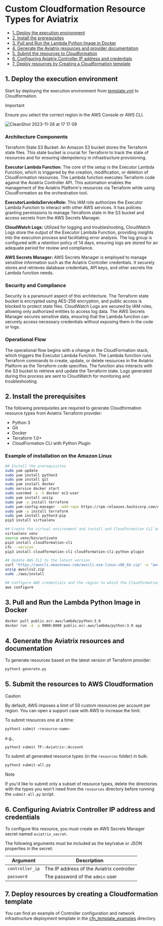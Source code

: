 # Custom Cloudformation Resource Types for Aviatrix

<!-- TOC start  -->
   * [1. Deploy the execution environment](#1-deploy-the-execution-environment)
   * [2. Install the prerequisites](#2-install-the-prerequisites)
   * [3. Pull and Run the Lambda Python Image in Docker](#3-pull-and-run-the-lambda-python-image-in-docker)
   * [4. Generate the Aviatrix resources and provider documentation](#4-generate-the-aviatrix-resources-and-provider-documentation)
   * [5. Submit the resources to Cloudformation](#5-submit-the-resources-to-cloudformation)
   * [6. Configuring Aviatrix Controller IP address and credentials](#6-configuring-aviatrix-controller-ip-address-and-credentials)
   * [7. Deploy resources by Creating a Cloudformation template](#7-deploy-resources-by-creating-a-cloudformation-template)

<!-- TOC end -->

<!-- TOC --><a name="1-deploy-the-execution-environment"></a>

## 1. Deploy the execution environment

Start by deploying the execution environment from [template.yml](https://github.com/nickda/aviatrix-cfn-types/blob/main/template.yml) to Cloudformation.
>[!IMPORTANT] 
> Ensure you select the correct region in the AWS Console or AWS CLI.

![CleanShot 2023-11-28 at 17 17 09](https://github.com/nickda/aviatrix-cfn-types/assets/10653195/41ccf740-d5d1-41e9-a251-2a80e5cd6bfd)

### Architecture Components

Terraform State S3 Bucket: An Amazon S3 bucket stores the Terraform state files. This state bucket is crucial for Terraform to track the state of resources and for ensuring idempotency in infrastructure provisioning.

**Executor Lambda Function:** The core of the setup is the Executor Lambda Function, which is triggered by the creation, modification, or deletion of CloudFormation resources. The Lambda function executes Terraform code against the Aviatrix Controller API. This automation enables the management of the Aviatrix Platform's resources via Terraform while using CloudFormation as the orchestration tool.

**ExecutorLambdaServiceRole:** This IAM role authorizes the Executor Lambda Function to interact with other AWS services. It has policies granting permissions to manage Terraform state in the S3 bucket and access secrets from the AWS Secrets Manager.

**CloudWatch Logs:** Utilized for logging and troubleshooting, CloudWatch Logs store the output of the Executor Lambda Function, providing insights into the execution process and facilitating error analysis. The log group is configured with a retention policy of 14 days, ensuring logs are stored for an adequate period for review and compliance.

**AWS Secrets Manager:** AWS Secrets Manager is employed to manage sensitive information such as the Aviatrix Controller credentials. It securely stores and retrieves database credentials, API keys, and other secrets the Lambda function needs.

### Security and Compliance

Security is a paramount aspect of this architecture. The Terraform state bucket is encrypted using AES-256 encryption, and public access is blocked to protect state files. CloudWatch Logs are secured by IAM roles, allowing only authorized entities to access log data. The AWS Secrets Manager secures sensitive data, ensuring that the Lambda function can securely access necessary credentials without exposing them in the code or logs.

### Operational Flow

The operational flow begins with a change in the CloudFormation stack, which triggers the Executor Lambda Function. The Lambda function runs Terraform commands to create, update, or delete resources in the Aviatrix Platform as the Terraform code specifies. The function also interacts with the S3 bucket to retrieve and update the Terraform state. Logs generated during this process are sent to CloudWatch for monitoring and troubleshooting.

<!-- TOC --><a name="2-install-the-prerequisites"></a>

## 2. Install the prerequisites

The following prerequisites are required to generate Cloudformation resource types from Aviatrix Terraform provider:

- Python 3
- Git
- Docker
- Terraform 1.0+
- CloudFormation CLI with Python Plugin

### Example of installation on the Amazon Linux

```sh
## Install the prerequisites
sudo yum update
sudo yum install python3
sudo yum install git
sudo yum install docker
sudo service docker start
sudo usermod -a -G docker ec2-user
sudo yum install unzip
sudo yum -y install terraform
sudo yum-config-manager --add-repo https://rpm.releases.hashicorp.com/AmazonLinux/hashicorp.repo
sudo yum -y install terraform
sudo yum install python3-pip
pip3 install virtualenv

## Create the virtual environment and install and Cloudformation CLI and Python plugin into it
virtualenv venv
source venv/bin/activate
pip3 install cloudformation-cli
cfn --version
pip3 install cloudformation-cli cloudformation-cli-python-plugin

## Update AWS CLI to the latest version
curl "https://awscli.amazonaws.com/awscli-exe-linux-x86_64.zip" -o "awscliv2.zip"
unzip awscliv2.zip
sudo ./aws/install

## Configure AWS credentials and the region to which the Cloudformation resources will be registered
aws configure
```

<!-- TOC --><a name="3-pull-and-run-the-lambda-python-image-in-docker"></a>

## 3. Pull and Run the Lambda Python Image in Docker

```sh
docker pull public.ecr.aws/lambda/python:3.9
docker run -d -p 9000:8080 public.ecr.aws/lambda/python:3.9 app
```

<!-- TOC --><a name="4-generate-the-aviatrix-resources-and-provider-documentation"></a>

## 4. Generate the Aviatrix resources and documentation

To generate resources based on the latest version of Terraform provider:

```sh
python3 generate.py
```

<!-- TOC --><a name="5-submit-the-resources-to-cloudformation"></a>

## 5. Submit the resources to AWS Cloudformation

> [!CAUTION]
> By default, AWS imposes a limit of 50 custom resources per account per region. You can open a support case with AWS to increase the limit.

To submit resources one at a time:

```sh
python3 submit <resource-name>
```

e.g.,

```sh
python3 submit TF::Aviatrix::Account
```

To submit all generated resource types (in the `resources` folder) in bulk:

```sh
python3 submit-all.py
```

> [!NOTE]
> If you'd like to submit only a subset of resource types, delete the directories with the types you won't need from the `resources` directory before running the `submit-all.py` script.

<!-- TOC --><a name="6-configuring-aviatrix-controller-ip-address-and-credentials"></a>

## 6. Configuring Aviatrix Controller IP address and credentials

To configure this resource, you must create an AWS Secrets Manager secret named `aviatrix_secret`.

The following arguments must be included as the key/value or JSON properties in the secret:

| Argument | Description |
| --- | --- |
| `controller_ip` | The IP address of the Aviatrix controller |
| `password` | The password of the `admin` user |

<!-- TOC --><a name="7-deploy-resources-by-creating-a-cloudformation-template"></a>

## 7. Deploy resources by creating a Cloudformation template

You can find an example of Controller configuration and network infrastructure deployment template in the [cfn_template_examples](https://github.com/nickda/aviatrix-cfn-types/tree/main/cfn_template_examples) directory.
